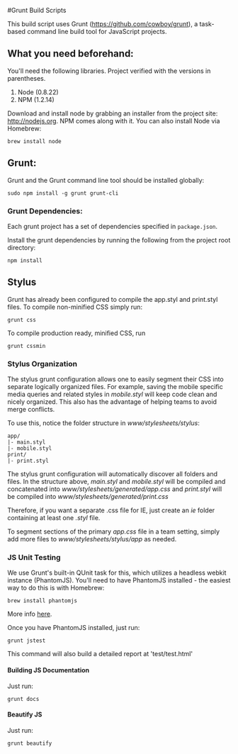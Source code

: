 #Grunt Build Scripts

This build script uses Grunt (<https://github.com/cowboy/grunt>), a task-based command line build tool for JavaScript projects.

##  What you need beforehand:

You'll need the following libraries. Project verified with the versions in parentheses.

1. Node (0.8.22)
2. NPM (1.2.14)

Download and install node by grabbing an installer from the project site: <http://nodejs.org>. NPM comes along with it. You can also install Node via Homebrew:

```brew install node```

## Grunt:

Grunt and the Grunt command line tool should be installed globally: 

```sudo npm install -g grunt grunt-cli```

### Grunt Dependencies:

Each grunt project has a set of dependencies specified in `package.json`.

Install the grunt dependencies by running the following from the project root directory:

```npm install```

## Stylus

Grunt has already been configured to compile the app.styl and print.styl files. To compile non-minified CSS simply run:

```grunt css```

To compile production ready, minified CSS, run

```grunt cssmin```

### Stylus Organization

The stylus grunt configuration allows one to easily segment their CSS into separate logically organized files. For example, saving the mobile specific media queries and related styles in *mobile.styl* will keep code clean and nicely organized. This also has the advantage of helping teams to avoid merge conflicts.

To use this, notice the folder structure in *www/stylesheets/stylus*:

    app/
    |- main.styl
    |- mobile.styl
    print/
    |- print.styl

The stylus grunt configuration will automatically discover all folders and files. In the structure above, *main.styl* and *mobile.styl* will be compiled and concatenated into *www/stylesheets/generated/app.css* and *print.styl* will be compiled into *www/stylesheets/generated/print.css*

Therefore, if you want a separate .css file for IE, just create an *ie* folder containing at least one *.styl* file.

To segment sections of the primary *app.css* file in a team setting, simply add more files to *www/stylesheets/stylus/app* as needed.

### JS Unit Testing

We use Grunt's built-in QUnit task for this, which utilizes a headless webkit instance (PhantomJS). You'll need to have PhantomJS installed - the easiest way to do this is with Homebrew:

```brew install phantomjs```

More info [here](http://code.google.com/p/phantomjs/wiki/Installation).

Once you have PhantomJS installed, just run:

```grunt jstest```

This command will also build a detailed report at 'test/test.html'

#### Building JS Documentation

Just run:

```grunt docs```

#### Beautify JS

Just run:

```grunt beautify```